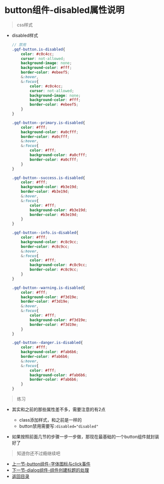 # button组件-disabled属性说明

> css样式
* disabled样式
    ```scss
    // 禁用
    .gqf-button.is-disabled{
        color: #c0c4cc;
        cursor: not-allowed;
        background-image: none;
        background-color: #fff;
        border-color: #ebeef5;
        &:hover,
        &:focus{
            color: #c0c4cc;
            cursor: not-allowed;
            background-image: none;
            background-color: #fff;
            border-color: #ebeef5;
        }
    }

    .gqf-button--primary.is-disabled{
        color: #fff;
        background-color: #a0cfff;
        border-color: #a0cfff;
        &:hover,
        &:focus{
            color: #fff;
            background-color: #a0cfff;
            border-color: #a0cfff;
        }
    }

    .gqf-button--success.is-disabled{
        color: #fff;
        background-color: #b3e19d;
        border-color: #b3e19d;
        &:hover,
        &:focus{
            color: #fff;
            background-color: #b3e19d;
            border-color: #b3e19d;
        }
    }

    .gqf-button--info.is-disabled{
        color: #fff;
        background-color: #c8c9cc;
        border-color: #c8c9cc;
        &:hover,
        &:focus{
            color: #fff;
            background-color: #c8c9cc;
            border-color: #c8c9cc;
        }
    }

    .gqf-button--warning.is-disabled{
        color: #fff;
        background-color: #f3d19e;
        border-color: #f3d19e;
        &:hover,
        &:focus{
            color: #fff;
            background-color: #f3d19e;
            border-color: #f3d19e;
        }
    }

    .gqf-button--danger.is-disabled{
        color: #fff;
        background-color: #fab6b6;
        border-color: #fab6b6;
        &:hover,
        &:focus{
            color: #fff;
            background-color: #fab6b6;
            border-color: #fab6b6;
        }
    }    
    ```

> 练习

* 其实和之前的那些属性差不多，需要注意的有2点
    * class添加样式，和之前是一样的
    * button禁用需要写`:disabled="disabled"`

* 如果按照前面几节的步骤一步一步做，那现在最基础的一个button组件就封装好了    


> 知道你还不过瘾继续吧       

* [上一节-button组件-字体图标与click事件](../06-button组件-字体图标与click事件/button组件-字体图标与click事件.md)
* [下一节-dialog组件-组件创建标题的处理](../08-dialog组件-组件创建标题的处理/dialog组件-组件创建标题的处理.md)
* [返回目录](../../README.md) 